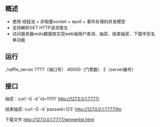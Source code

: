 

## 概述

- 使用 线程池 + 非阻塞socket + epoll + 事件处理的并发模型  
- 支持解析GET HTTP请求报文
- 访问服务器redis数据库实现web端用户查询、抽奖、结束抽奖、下载中奖名单功能



## 运行

./raffle_server 7777（端口号） 40000（门票数） 2（server编号）  



## 接口

抽奖：curl -G -d 'id=11111' http://127.0.0.1:7777/  

结束抽奖: curl -G -d 'passwd=123' http://127.0.0.1:7777/fin  

下载文件 http://127.0.0.1:7777/winnerlist.html





